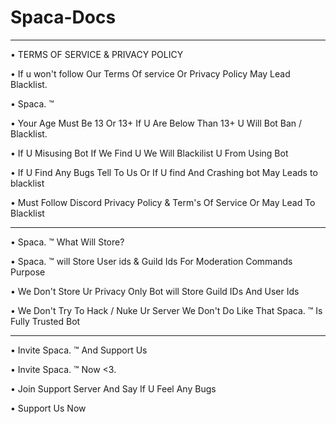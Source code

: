 # Spaca-Docs

________________________________________________________________________________________

• TERMS OF SERVICE & PRIVACY POLICY

• If u won't follow Our Terms Of service Or Privacy Policy May Lead Blacklist.

• Spaca. ™

• Your Age Must Be 13 Or 13+ If U Are Below Than 13+ U Will Bot Ban / Blacklist.

• If U Misusing Bot If We Find U We Will Blackilist U From Using Bot

• If U Find Any Bugs Tell To Us Or If U find And Crashing bot May Leads to blacklist

• Must Follow Discord Privacy Policy & Term's Of Service Or May Lead To Blacklist

________________________________________________________________________________________

• Spaca. ™ What Will Store?

• Spaca. ™ will Store User ids & Guild Ids For Moderation Commands Purpose

• We Don't Store Ur Privacy Only Bot will Store Guild IDs And User Ids

• We Don't Try To Hack / Nuke Ur Server We Don't Do Like That Spaca. ™ Is Fully Trusted Bot

________________________________________________________________________________________

• Invite Spaca. ™ And Support Us

• Invite Spaca. ™ Now <3.

• Join Support Server And Say If U Feel Any Bugs

• Support Us Now

